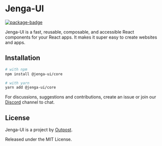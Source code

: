 # Jenga-UI

[![package-badge]][package]

Jenga-UI is a fast, reusable, composable, and accessible React components for your React apps. It makes it super easy to create websites and apps.

## Installation

```sh
# with npm
npm install @jenga-ui/core

# with yarn
yarn add @jenga-ui/core
```

For discussions, suggestions and contributions, create an issue or join our [Discord](https://discord.gg/sHnHPnAPZj) channel to chat.

## License

Jenga-UI is a project by [Outpost](https://outpost.run).

Released under the MIT License.

[package]: https://www.npmjs.com/package/@jenga-ui/core
[package-badge]: https://img.shields.io/npm/v/@jenga-ui/core?style=flat-square
